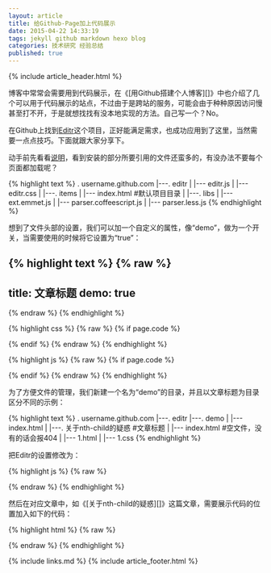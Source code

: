 ```yaml
---
layout: article
title: 给Github-Page加上代码展示
date: 2015-04-22 14:33:19
tags: jekyll github markdown hexo blog
categories: 技术研究 经验总结
published: true
---
```


{% include  article_header.html %}

博客中常常会需要用到代码展示，在《[用Github搭建个人博客][]》中也介绍了几个可以用于代码展示的站点，不过由于是跨站的服务，可能会由于种种原因访问慢甚至打不开，于是就想找找有没本地实现的方法。自己写一个？No。

在Github上找到[Editr](http://lab.idered.pl/editr)这个项目，正好能满足需求，也成功应用到了这里，当然需要一点点技巧。下面就跟大家分享下。

动手前先看看[说明](https://github.com/Idered/Editr.js/blob/master/README.md)，看到安装的部分所要引用的文件还蛮多的，有没办法不要每个页面都加载呢？

{% highlight text %}
. username.github.com
|---. editr
|    |--- editr.js
|    |--- editr.css
|    |---. items
|        |--- index.html #默认项目目录
|    |---. libs
|        |--- ext.emmet.js
|        |--- parser.coffeescript.js
|        |--- parser.less.js
{% endhighlight %}

想到了文件头部的设置，我们可以加一个自定义的属性，像“demo”，做为一个开关，当需要使用的时候将它设置为“true”：

{% highlight text %}
{% raw %}
---
title: 文章标题
demo: true
---
{% endraw %}
{% endhighlight %}

{% highlight css %}
{% raw %}
{% if page.code %}
<link rel="stylesheet" href="{{ site.url }}/editr/editr.css">
{% endif %}
{% endraw %}
{% endhighlight %}

{% highlight js %}
{% raw %}
{% if page.code %}
<script src="{{ site.url }}/editr/libs/jquery.min.js"></script>
<script src="//cdn.jsdelivr.net/ace/1.1.01/min/ace.js"></script>
<script src="//cdn.jsdelivr.net/ace/1.1.01/min/ext-emmet.js"></script>
<script src="{{ site.url }}/editr/libs/ext.emmet.js"></script>
<script src="{{ site.url }}/editr/editr.js"></script>
<script>
    $('.editr').each(function() {
        new Editr({
            el: this,
            theme: 'clouds'
        });
    });
</script>
{% endif %}
{% endraw %}
{% endhighlight %}

为了方便文件的管理，我们新建一个名为“demo”的目录，并且以文章标题为目录区分不同的示例：

{% highlight text %}
. username.github.com
|---. editr
|---. demo
|        |--- index.html
|        |---.  关于nth-child的疑惑 #文章标题
|            |--- index.html #空文件，没有的话会报404
|            |--- 1.html
|            |--- 1.css
{% endhighlight %}

把Editr的设置修改为：

{% highlight js %}
{% raw %}
<script>
    $('.editr').each(function() {
        new Editr({
            el: this,
            theme: 'clouds',
            path: '{{ site.url }}/demo/{{ page.title }}'
        });
    });
</script>
{% endraw %}
{% endhighlight %}

然后在对应文章中，如《[关于nth-child的疑惑][]》这篇文章，需要展示代码的位置加入如下的代码：

{% highlight html %}
{% raw %}
<div class="editr" data-files-html="1.html" data-files-css="1.css"></div>
{% endraw %}
{% endhighlight %}

{% include links.md %}
{% include article_footer.html %}
